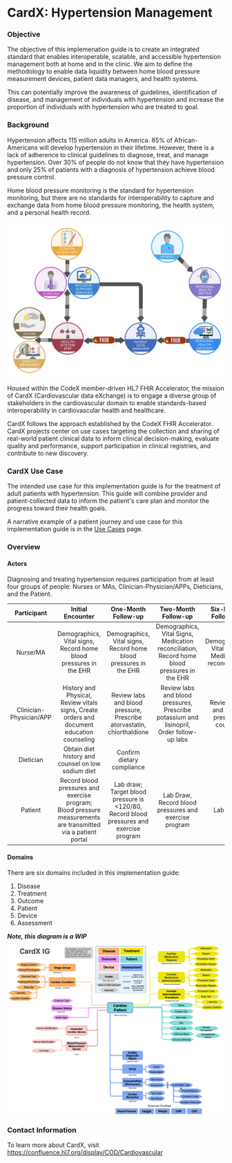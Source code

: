 # CardX: Hypertension Management


### Objective

The objective of this implemenation guide is to create an integrated standard that enables interoperable, scalable, and accessible hypertension management both at home and in the clinic. We aim to define the methodology to enable data liquidity between home blood pressure measurement devices, patient data managers, and health systems.

This can potentially improve the awareness of guidelines, identification of disease, and management of individuals with hypertension and increase the proportion of individuals with hypertension who are treated to goal.


### Background

Hypertension affects 115 million adults in America. 85% of African- Americans will develop hypertension in their lifetime. However, there is a lack of adherence to clinical guidelines to diagnose, treat, and manage hypertension. Over 30% of people do not know that they have hypertension and only 25% of patients with a diagnosis of hypertension achieve blood pressure control.

Home blood pressure monitoring is the standard for hypertension monitoring, but there are no standards for interoperability to capture and exchange data from home blood pressure monitoring, the health system, and a personal health record.

<p align="center">
<img src="cardx_relation_diagram.png" width="600" >
</p>

Housed within the CodeX member-driven HL7 FHIR Accelerator, the mission of CardX (Cardiovascular data eXchange) is to engage a diverse group of stakeholders in the cardiovascular domain to enable standards-based interoperability in cardiovascular health and healthcare.

CardX follows the approach established by the CodeX FHIR Accelerator. CardX projects center on use cases targeting the collection and sharing of real-world patient clinical data to inform clinical decision-making, evaluate quality and performance, support participation in clinical registries, and contribute to new discovery.


### CardX Use Case

The intended use case for this implementation guide is for the treatment of adult patients with hypertension. This guide will combine provider and patient-collected data to inform the patient's care plan and monitor the progress toward their health goals.

A narrative example of a patient journey and use case for this implementation guide is in the [Use Cases](use-cases.md) page.

### Overview

#### Actors

Diagnosing and treating hypertension requires participation from at least four groups of people: Nurses or MAs, Clinician-Physician/APPs, Dieticians, and the Patient.

| Participant | Initial Encounter | One-Month Follow-up | Two-Month Follow-up | Six-Month Follow-up   |
|    :----:   |    :----:         |       :---:         |       :---:         |       :---:           |
| Nurse/MA    | Demographics, Vital signs, Record home blood pressures in the EHR | Demographics, Vital signs, Record home blood pressures in the EHR   | Demographics, Vital Signs, Medication reconciliation, Record home blood pressures in the EHR | Demographics, Vital signs, Medication reconciliation
| Clinician-Physician/APP   | History and Physical, Review vitals signs, Create orders and document education counseling        | Review labs and blood pressure, Prescribe atorvastatin, chlorthaldione | Review labs and blood pressures, Prescribe potassium and lisinopril, Order follow-up labs | Review labs and blood pressure, counsel |
| Dietician   | Obtain diet history and counsel on low sodium diet | Confirm dietary compliance | 
| Patient     | Record blood pressures and exercise program; Blood pressure measurements are transmitted via a patient portal | Lab draw; Target blood pressure is <120/80, Record blood pressures and exercise program | Lab Draw, Record blood pressures and exercise program | Lab draw |


#### Domains

There are six domains included in this implementation guide:
1. Disease
2. Treatment
3. Outcome
4. Patient
5. Device
6. Assessment

***Note, this diagram is a WIP***

<p align="center">
<img src="CardXDiagram-2.drawio.png" width="600" >
</p>


### Contact Information

To learn more about CardX, visit https://confluence.hl7.org/display/COD/Cardiovascular